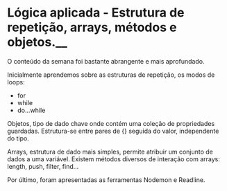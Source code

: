# Lógica aplicada - Estrutura de repetição, arrays, métodos e objetos.__

O conteúdo da semana foi bastante abrangente e mais aprofundado.

Inicialmente aprendemos sobre as estruturas de repetição, os modos de loops:
* for
* while
* do...while

Objetos, tipo de dado chave onde contém uma coleção de propriedades guardadas. Estrutura-se entre pares de {} seguida do valor, independente do tipo.

Arrays, estrutura de dado mais simples, permite atribuir um conjunto de dados a uma variável.
Existem métodos diversos de interação com arrays: length, push, filter, find...

Por último, foram apresentadas as ferramentas Nodemon e Readline.

